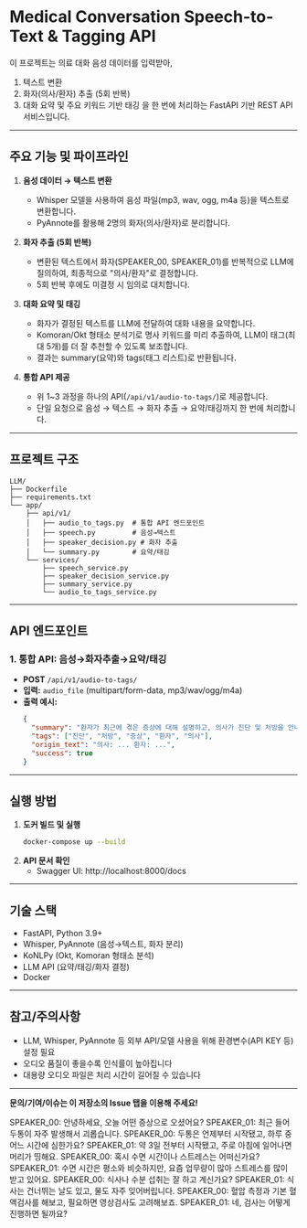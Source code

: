 # Medical Conversation Speech-to-Text & Tagging API

이 프로젝트는 의료 대화 음성 데이터를 입력받아,
1. 텍스트 변환
2. 화자(의사/환자) 추출 (5회 반복)
3. 대화 요약 및 주요 키워드 기반 태깅
을 한 번에 처리하는 FastAPI 기반 REST API 서비스입니다.

---

## 주요 기능 및 파이프라인

1. **음성 데이터 → 텍스트 변환**
   - Whisper 모델을 사용하여 음성 파일(mp3, wav, ogg, m4a 등)을 텍스트로 변환합니다.
   - PyAnnote를 활용해 2명의 화자(의사/환자)로 분리합니다.

2. **화자 추출 (5회 반복)**
   - 변환된 텍스트에서 화자(SPEAKER_00, SPEAKER_01)를 반복적으로 LLM에 질의하여,  최종적으로 "의사/환자"로 결정합니다.
   - 5회 반복 후에도 미결정 시 임의로 대치합니다.

3. **대화 요약 및 태깅**
   - 화자가 결정된 텍스트를 LLM에 전달하여 대화 내용을 요약합니다.
   - Komoran/Okt 형태소 분석기로 명사 키워드를 미리 추출하여,  LLM이 태그(최대 5개)를 더 잘 추천할 수 있도록 보조합니다.
   - 결과는 summary(요약)와 tags(태그 리스트)로 반환됩니다.

4. **통합 API 제공**
   - 위 1~3 과정을 하나의 API(`/api/v1/audio-to-tags/`)로 제공합니다.
   - 단일 요청으로 음성 → 텍스트 → 화자 추출 → 요약/태깅까지 한 번에 처리합니다.

---

## 프로젝트 구조

```
LLM/
├── Dockerfile
├── requirements.txt
└── app/
    ├── api/v1/
    │   ├── audio_to_tags.py  # 통합 API 엔드포인트
    │   ├── speech.py         # 음성→텍스트
    │   ├── speaker_decision.py # 화자 추출
    │   └── summary.py        # 요약/태깅
    └── services/
        ├── speech_service.py
        ├── speaker_decision_service.py
        ├── summary_service.py
        └── audio_to_tags_service.py
```

---

## API 엔드포인트

### 1. 통합 API: 음성→화자추출→요약/태깅
- **POST** `/api/v1/audio-to-tags/`
- **입력:** `audio_file` (multipart/form-data, mp3/wav/ogg/m4a)
- **출력 예시:**
  ```json
  {
    "summary": "환자가 최근에 겪은 증상에 대해 설명하고, 의사가 진단 및 처방을 안내함.",
    "tags": ["진단", "처방", "증상", "환자", "의사"],
    "origin_text": "의사: ... 환자: ...",
    "success": true
  }
  ```

---

## 실행 방법

1. **도커 빌드 및 실행**
   ```bash
   docker-compose up --build
   ```
2. **API 문서 확인**
   - Swagger UI: http://localhost:8000/docs

---

## 기술 스택

- FastAPI, Python 3.9+
- Whisper, PyAnnote (음성→텍스트, 화자 분리)
- KoNLPy (Okt, Komoran 형태소 분석)
- LLM API (요약/태깅/화자 결정)
- Docker

---

## 참고/주의사항

- LLM, Whisper, PyAnnote 등 외부 API/모델 사용을 위해 환경변수(API KEY 등) 설정 필요
- 오디오 품질이 좋을수록 인식률이 높아집니다
- 대용량 오디오 파일은 처리 시간이 길어질 수 있습니다

---

**문의/기여/이슈는 이 저장소의 Issue 탭을 이용해 주세요!** 

SPEAKER_00: 안녕하세요, 오늘 어떤 증상으로 오셨어요?
SPEAKER_01: 최근 들어 두통이 자주 발생해서 괴롭습니다.
SPEAKER_00: 두통은 언제부터 시작됐고, 하루 중 어느 시간에 심한가요?
SPEAKER_01: 약 3일 전부터 시작됐고, 주로 아침에 일어나면 머리가 띵해요.
SPEAKER_00: 혹시 수면 시간이나 스트레스는 어떠신가요?
SPEAKER_01: 수면 시간은 평소와 비슷하지만, 요즘 업무량이 많아 스트레스를 많이 받고 있어요.
SPEAKER_00: 식사나 수분 섭취는 잘 하고 계신가요?
SPEAKER_01: 식사는 건너뛰는 날도 있고, 물도 자주 잊어버립니다.
SPEAKER_00: 혈압 측정과 기본 혈액검사를 해보고, 필요하면 영상검사도 고려해보죠.
SPEAKER_01: 네, 검사는 어떻게 진행하면 될까요?